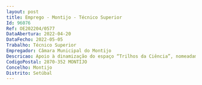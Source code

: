 ```yaml
--- 
layout: post
title: Emprego - Montijo - Técnico Superior
Id: 96076
Ref: OE202204/0577
DataAbertura: 2022-04-20
DataFecho: 2022-05-05
Trabalho: Técnico Superior
Empregador: Câmara Municipal do Montijo
Descricao: Apoio à dinamização do espaço “Trilhos da Ciência”, nomeadamente no apoio a docentes e a grupos turma de crianças alunos de educação pré escolar e do 1º ciclo do ensino básico do Concelho do Montijo na conceção e dinamização de atividades experimentais e na dinamização de ambientes educativos flexíveis e inovadores. Desenvolvimento e implementação de processos científicos e experimentais que promovam uma imagem positiva da ciência e da matemática junto das crianças da educação pré escolar e dos as alunos as do 1º ciclo do ensino básico  Planeamento e desenvolvimento de atividades de promoção da curiosidade, do poder de observação, do pensamento crítico e da atitude colaborativa na exploração e na experimentação, bem como a capacidade de resolução ativa de problemas nas crianças da educação pré escolar e nos as alunos as do 1º ciclo  Apoio à dotação dos as docentes de competências científicas e metodológicas, capacitando os para que, no futuro, possam dar continuidade à utilização de um vasto conjunto de recursos para o ensino experimental das ciências com total autonomia, nas escolas. Apoio à realização de outras atividades da Divisão de Educação.
CodigoPostal: 2870-352 MONTIJO
Concelho: Montijo
Distrito: Setúbal
--- 
```

